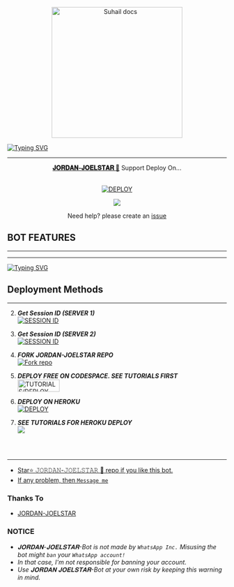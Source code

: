 <p align="center">
    <img alt="Suhail docs" height="300" src="https://telegra.ph/file/63ec22f07bbff9bda3d84.jpg">
  </a>
</p>


[![Typing SVG](https://readme-typing-svg.demolab.com/?lines=🕸️HI+There🕸️;🤖I'm+Jordan-Joelstar🤖;🕷️An+upgraded+version+of+Suhail-Md🕷️;🤟🏽with+huge+updates+and+features🤟🏽;🎧Created+By+Jordan-Joelstar🎧)](https://git.io/typing-svg)
</p>

---

<p align="center">
  <a href="https://github.com/jamesxtreme/JORDAN-JOELSTAR"><b>𝐉𝐎𝐑𝐃𝐀𝐍-𝐉𝐎𝐄𝐋𝐒𝐓𝐀𝐑 🤖</b></a> Support Deploy On...
</p>

<p align="center">
    <br>
<a href='https://dashboard.heroku.com/new?template=https://github.com/Pannelious/MASTERPEACE-2637' target="_blank"><img alt='DEPLOY' src='https://img.shields.io/badge/-HEROKU-blue?style=for-the-badge&logo=heroku&logoColor=white'/></a>


</p>
<p align="center">
  <a href="https://youtu.be/3NdJb6_1cJM"><img src="https://img.shields.io/badge/CodeSpace-blue?colorA=%23ff000&colorB=%23017e40&style=for-the-badge&logo=git&logoColor=white"></a>
</p>
<p align="center">Need help? please create an <a href="https://github.com/jamesxtreme/JORDAN-JOELSTAR/issues">issue</a></p>
 



## BOT FEATURES
---
---
[![Typing SVG](https://readme-typing-svg.demolab.com/?lines=🕷ANIME,+AI,+GAMES,+FUN;MEDIA,+DOWNLOADER,+LOGO,+EDITS;GROUP,+CHATS,+PRIVACY,+GFX;STICKER,+EMAIL,+CONVERTER,+A-REPLY;AND+MUCH+MORE...🕸)](https://git.io/typing-svg)

##


 




    
   
## Deployment Methods
---
2. ***Get Session ID (SERVER 1)***
    <br>
<a href='https://jweb-3db7776831b4.herokuapp.com/' target="_blank"><img alt='SESSION ID' src='https://img.shields.io/badge/Session_id-100000?style=for-the-badge&logo=scan&logoColor=blue&labelColor=black&color=black'/></a>

2. ***Get Session ID (SERVER 2)***
    <br>
<a href='https://replit.com/@jordanzzz4444/JJ-PAIR#index.js' target="_blank"><img alt='SESSION ID' src='https://img.shields.io/badge/Session_id_2-100000?style=for-the-badge&logo=scan&logoColor=blue&labelColor=black&color=black'/></a>


3.  ***FORK JORDAN-JOELSTAR REPO***
    <br>
<a href='https://github.com/jamesxtreme/JORDAN-JOELSTAR/fork' target="_blank"><img alt='Fork repo' src='https://img.shields.io/badge/Fork Repo-100000?style=for-the-badge&logo=scan&logoColor=blue&labelColor=black&color=black'/></a>

4. ***DEPLOY FREE ON CODESPACE. SEE TUTORIALS FIRST***
    <br>
<a href='https://youtu.be/3NdJb6_1cJM?si=nLU3m8kcDN0x7OBT' target="_blank"><img alt='TUTORIALS/DEPLOY' src='https://img.shields.io/badge/TUTORIALS/DEPLOY -h?color=black&style=for-the-badge&logo=blue' width="96.35" height="28"/></a></p>

5.  ***DEPLOY ON HEROKU***
    <br>
<a href='https://dashboard.heroku.com/new?template=https%3A%2F%2Fgithub.com%2Fjamesxtreme%2FJORDAN-JOELSTAR' target="_blank"><img alt='DEPLOY' src='https://img.shields.io/badge/-DEPLOY-black?style=for-the-badge&logo=heroku&logoColor=blue'/></a>

6.  ***SEE TUTORIALS FOR HEROKU DEPLOY***
    <br>
<a href="https://youtu.be/d6FuP_ARfD0?si=N-g6s9ke9D1sHGCW"><img src="https://img.shields.io/badge/𝗬𝗢𝗨𝗧𝗨𝗕𝗘-black?style=watch%20video-critical?style=for-the-badge&logo=youtube&logoColor=blue">
   <br>
   




##
---


- Star⭐ 𝙹𝙾𝚁𝙳𝙰𝙽-𝙹𝙾𝙴𝙻𝚂𝚃𝙰𝚁 🤖 repo if you like this bot.
- If any problem, then [`Message me`](https://wa.me/+2349054039891)


### Thanks To
- [JORDAN-JOELSTAR](https://github.com/jamesxtreme) 





   
### NOTICE
- *𝐉𝐎𝐑𝐃𝐀𝐍-𝐉𝐎𝐄𝐋𝐒𝐓𝐀𝐑-Bot is not made by `WhatsApp Inc.`  Misusing the bot might `ban` your `WhatsApp account!`*
- *In that case, I'm not responsible for banning your account.*
- *Use 𝐉𝐎𝐑𝐃𝐀𝐍 𝐉𝐎𝐄𝐋𝐒𝐓𝐀𝐑-Bot at your own risk by keeping this warning in mind.*
